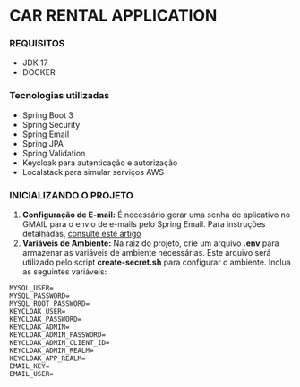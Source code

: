 # CAR RENTAL APPLICATION

### REQUISITOS
 * JDK 17
 * DOCKER

### Tecnologias utilizadas
* Spring Boot 3
* Spring Security
* Spring Email
* Spring JPA
* Spring Validation
* Keycloak para autenticação e autorização
* Localstack para simular serviços AWS

### INICIALIZANDO O PROJETO
1. **Configuração de E-mail:** É necessário gerar uma senha de aplicativo no GMAIL para o envio de e-mails pelo Spring Email. Para instruções detalhadas, [consulte este artigo](https://medium.com/@seonggil/send-email-with-spring-boot-and-gmail-27c14fc3d859)
2. **Variáveis de Ambiente:** Na raiz do projeto, crie um arquivo **.env** para armazenar as variáveis de ambiente necessárias. Este arquivo será utilizado pelo script **create-secret.sh** para configurar o ambiente. Inclua as seguintes variáveis:
``` linux
MYSQL_USER=
MYSQL_PASSWORD=
MYSQL_ROOT_PASSWORD=
KEYCLOAK_USER=
KEYCLOAK_PASSWORD=
KEYCLOAK_ADMIN=
KEYCLOAK_ADMIN_PASSWORD=
KEYCLOAK_ADMIN_CLIENT_ID=
KEYCLOAK_ADMIN_REALM=
KEYCLOAK_APP_REALM=
EMAIL_KEY=
EMAIL_USER=
```
